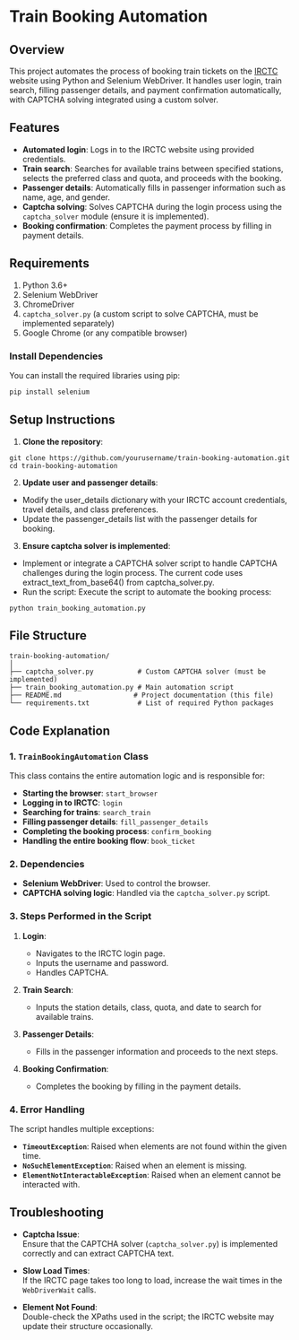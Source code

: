 # Train Booking Automation

## Overview
This project automates the process of booking train tickets on the [IRCTC](https://www.irctc.co.in/nget/train-search) website using Python and Selenium WebDriver. It handles user login, train search, filling passenger details, and payment confirmation automatically, with CAPTCHA solving integrated using a custom solver.

## Features
- **Automated login**: Logs in to the IRCTC website using provided credentials.
- **Train search**: Searches for available trains between specified stations, selects the preferred class and quota, and proceeds with the booking.
- **Passenger details**: Automatically fills in passenger information such as name, age, and gender.
- **Captcha solving**: Solves CAPTCHA during the login process using the `captcha_solver` module (ensure it is implemented).
- **Booking confirmation**: Completes the payment process by filling in payment details.

## Requirements
1. Python 3.6+
2. Selenium WebDriver
3. ChromeDriver
4. `captcha_solver.py` (a custom script to solve CAPTCHA, must be implemented separately)
5. Google Chrome (or any compatible browser)

### Install Dependencies
You can install the required libraries using pip:

```bash
pip install selenium 
```
## Setup Instructions
1. **Clone the repository**:
```
git clone https://github.com/yourusername/train-booking-automation.git
cd train-booking-automation
```
2. **Update user and passenger details**:

- Modify the user_details dictionary with your IRCTC account credentials, travel details, and class preferences.
- Update the passenger_details list with the passenger details for booking.

3. **Ensure captcha solver is implemented**:

- Implement or integrate a CAPTCHA solver script to handle CAPTCHA challenges during the login process. The current code uses extract_text_from_base64() from captcha_solver.py.
- Run the script: Execute the script to automate the booking process:
```
python train_booking_automation.py
```
## File Structure
```
train-booking-automation/
│
├── captcha_solver.py           # Custom CAPTCHA solver (must be implemented)
├── train_booking_automation.py # Main automation script
├── README.md                  # Project documentation (this file)
└── requirements.txt            # List of required Python packages
```
## Code Explanation

### 1. `TrainBookingAutomation` Class

This class contains the entire automation logic and is responsible for:

- **Starting the browser**: `start_browser`
- **Logging in to IRCTC**: `login`
- **Searching for trains**: `search_train`
- **Filling passenger details**: `fill_passenger_details`
- **Completing the booking process**: `confirm_booking`
- **Handling the entire booking flow**: `book_ticket`

### 2. Dependencies

- **Selenium WebDriver**: Used to control the browser.
- **CAPTCHA solving logic**: Handled via the `captcha_solver.py` script.

### 3. Steps Performed in the Script

1. **Login**:
   - Navigates to the IRCTC login page.
   - Inputs the username and password.
   - Handles CAPTCHA.

2. **Train Search**:
   - Inputs the station details, class, quota, and date to search for available trains.

3. **Passenger Details**:
   - Fills in the passenger information and proceeds to the next steps.

4. **Booking Confirmation**:
   - Completes the booking by filling in the payment details.

### 4. Error Handling

The script handles multiple exceptions:

- **`TimeoutException`**: Raised when elements are not found within the given time.
- **`NoSuchElementException`**: Raised when an element is missing.
- **`ElementNotInteractableException`**: Raised when an element cannot be interacted with.

## Troubleshooting

- **Captcha Issue**:  
  Ensure that the CAPTCHA solver (`captcha_solver.py`) is implemented correctly and can extract CAPTCHA text.

- **Slow Load Times**:  
  If the IRCTC page takes too long to load, increase the wait times in the `WebDriverWait` calls.

- **Element Not Found**:  
  Double-check the XPaths used in the script; the IRCTC website may update their structure occasionally.


